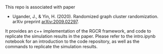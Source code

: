 This repo is associated with paper
* Ugander, J., & Yin, H. (2020). Randomized graph cluster randomization. arXiv preprint [arXiv:2009.02297](https://arxiv.org/abs/2009.02297).

It provides an c++ implementation of the RGCR framework, and code to replicate the simulation results in the paper.
Please refer to the intro.ipynb notebook for an introduction to the code repository, as well as the commands to replicate the simulation results.
